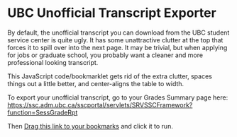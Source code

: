 # UBC Unofficial Transcript Exporter

By default, the unofficial transcript you can download from the UBC student service center is quite ugly. It has some unattractive clutter at the top that forces it to spill over into the next page. It may be trivial, but when applying for jobs or graduate school, you probably want a cleaner and more professional looking transcript.

This JavaScript code/bookmarklet gets rid of the extra clutter, spaces things out a little better, and center-aligns the table to width. 

To export your unofficial transcript, go to your Grades Summary page here: https://ssc.adm.ubc.ca/sscportal/servlets/SRVSSCFramework?function=SessGradeRpt

Then [Drag this link to your bookmarks][1] and click it to run.

[1]: javascript:void%20function(){iframe=document.querySelector(%22%23iframe-main%22).contentWindow.document,[%22%23UbcHeaderWrapper%22,%22%23UbcBottomInfoWrapper%22,%22%23UbcUtilNavWrapper%22].forEach(function(e){document.querySelector(e).remove()}),[%22%23calculator_title%22,%22%23calculator_title_text%22,%22.ui-tabs-nav%22].forEach(function(e){iframe.querySelector(e).remove()}),iframe.querySelector(%22h1%22).style=%22margin:10px%200%20-20px%2070px;%22,iframe.querySelector(%22%23header-invisible%20img%22).style=%22margin-bottom:%2015px;%22,iframe.querySelector(%22%23tabs%22).style=%22margin:%200px%20auto;%20width:590px%22,iframe.querySelector(%22%23printer%22).click()}();